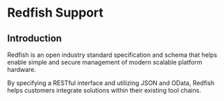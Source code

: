 Redfish Support
===============

Introduction
------------

Redfish is an open industry standard specification and schema that helps enable
simple and secure management of modern scalable platform hardware.

By specifying a RESTful interface and utilizing JSON and OData, Redfish helps
customers integrate solutions within their existing tool chains.
